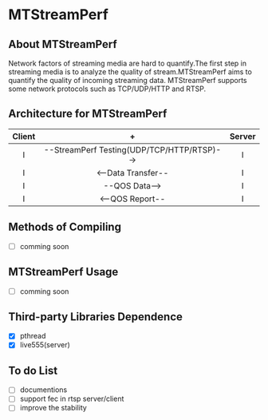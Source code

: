 # MTStreamPerf

## About MTStreamPerf
Network factors of streaming media are hard to quantify.The first step in streaming media is to analyze the quality of stream.MTStreamPerf aims to quantify the quality of incoming streaming data. MTStreamPerf supports some network protocols such as TCP/UDP/HTTP and RTSP.

## Architecture for MTStreamPerf

Client | + | Server
:---:|:------:|:---:
I | --StreamPerf Testing(UDP/TCP/HTTP/RTSP)--> |I
I |<--Data Transfer--|I
I | --QOS Data-->| I
I |<--QOS Report--|I

## Methods of Compiling
- [ ] comming soon

## MTStreamPerf Usage
- [ ] comming soon

## Third-party Libraries  Dependence
- [x] pthread
- [x] live555(server)

## To do List
- [ ] documentions
- [ ] support fec in rtsp server/client
- [ ] improve the stability
